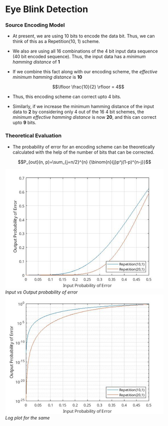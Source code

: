 # Eye Blink Detection

### Source Encoding Model

  - At present, we are using 10 bits to encode the data bit. Thus, we can think of this as a Repetition(10, 1) scheme. 
  - We also are using all 16 combinations of the 4 bit input data sequence (40 bit encoded sequence). Thus, the input data has a *minimum hamming distance* of **1**
  - If we combine this fact along with our encoding scheme, the *effective minimum hamming distance* is **10**
        
    $$\lfloor \frac{10}{2} \rfloor = 4$$
  - Thus, this encoding scheme can correct upto 4 bits. 
  - Similarly, if we increase the minimum hamming distance of the input data to **2** by considering only 4 out of the 16 4 bit schemes, the *minimum effective hamming distance* is now **20**, and this can correct upto **9** bits.

### Theoretical Evaluation 

  - The probability of error for an encoding scheme can be theoretically calculated with the help of the number of bits that can be corrected. 

$$P_{out}(n, p)=\sum_{j=n/2}^{n} {\binom{n}{j}p^j(1-p)^{n-j}}$$

![img1](imgs/p_error.jpg)
*Input vs Output probability of error*
![img2](imgs/log_plot_p_error.jpg)
*Log plot for the same*

        
